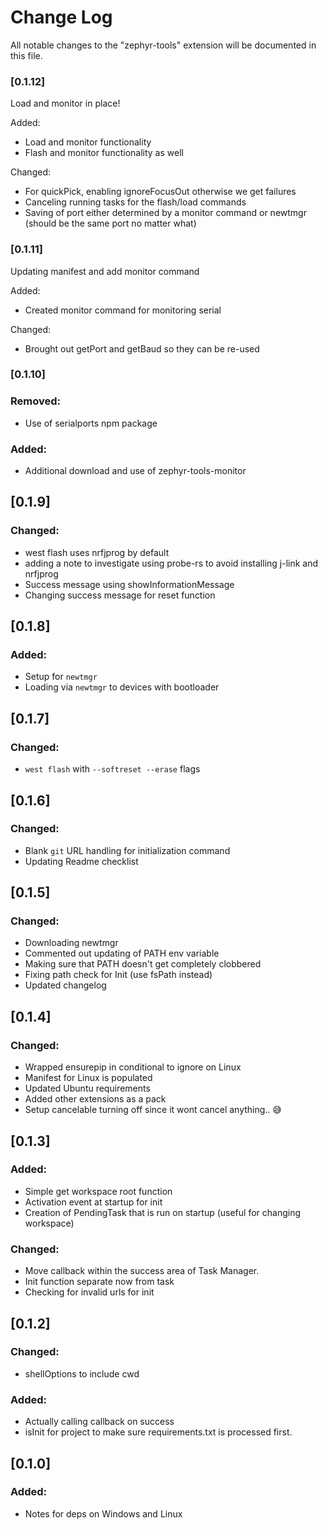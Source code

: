 # Change Log

All notable changes to the "zephyr-tools" extension will be documented in this file.

### [0.1.12]

Load and monitor in place!

Added:
* Load and monitor functionality 
* Flash and monitor functionality as well

Changed:
* For quickPick, enabling ignoreFocusOut otherwise we get failures
* Canceling running tasks for the flash/load commands
* Saving of port either determined by a monitor command or newtmgr (should be the same port no matter what)

### [0.1.11]

Updating manifest and add monitor command

Added:
* Created monitor command for monitoring serial

Changed:
* Brought out getPort and getBaud so they can be re-used

### [0.1.10]

### Removed:

* Use of serialports npm package

### Added:

* Additional download and use of zephyr-tools-monitor

## [0.1.9]

### Changed:

* west flash uses nrfjprog by default
* adding a note to investigate using probe-rs to avoid installing j-link and nrfjprog
* Success message using showInformationMessage
* Changing success message for reset function

## [0.1.8]

### Added:

* Setup for `newtmgr` 
* Loading via `newtmgr` to devices with bootloader

## [0.1.7]

### Changed:

* `west flash` with `--softreset --erase` flags

## [0.1.6]

### Changed:

* Blank `git` URL handling for initialization command 
* Updating Readme checklist

## [0.1.5]

### Changed:

* Downloading newtmgr
* Commented out updating of PATH env variable
* Making sure that PATH doesn't get completely clobbered
* Fixing path check for Init (use fsPath instead)
* Updated changelog


## [0.1.4]

### Changed:

* Wrapped ensurepip in conditional to ignore on Linux
* Manifest for Linux is populated
* Updated Ubuntu requirements
* Added other extensions as a pack
* Setup cancelable turning off since it wont cancel anything.. 😅

## [0.1.3]

### Added:

* Simple get workspace root function
* Activation event at startup for init
* Creation of PendingTask that is run on startup (useful for changing workspace)

### Changed:

* Move callback within the success area of Task Manager.
* Init function separate now from task
* Checking for invalid urls for init

## [0.1.2]

### Changed:

* shellOptions to include cwd

### Added:

* Actually calling callback on success
* isInit for project to make sure requirements.txt is processed first.

## [0.1.0]

### Added:
* Notes for deps on Windows and Linux